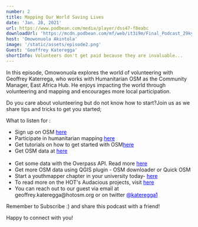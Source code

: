 ```yaml
---
number: 2
title: Mapping Our World Saving Lives
date: 'Jan. 28, 2021'
url: https://www.podbean.com/media/player/dss47-f8eabc
downloadUrl: 'https://mcdn.podbean.com/mf/web/it3i9m/Final_Podcast_29kyu0.mp3'
host: 'Omowonuola Akintola'
image: '/static/assets/episode2.png'
Guest: 'Geoffrey Kateregga'
shortInfo: Volunteers don't get paid because they are invaluable...
---
```


In this episode, Omowonuola explores the world of volunteering with Geoffrey Katerrega, who works with Humanitarian OSM as the Community Manager, East Africa Hub. He enjoys impacting the world through volunteering and mapping and encourages more local participation.

Do you care about volunteering but do not know how to start?Join us as we share tips and tricks to get you started;

What to listen for :
<ul>
<li>Sign up on OSM <a href='https://www.openstreetmap.org/#map=6/9.117/8.674' target='_blank' style='color:blue;'>here</a></li>

<li>Participate in humanitarian mapping <a href='https://tasks.hotosm.org' target='_blank' style='color:blue;'>here</a></li>

<li>Get tutorials on how to get started with OSM<a href='https://learnosm.org/en/' target='_blank' style='color:blue;'>here</a></li>

<li>Get OSM data at <a href='https://www.geofabrik.de/data/download.html' target='_blank' style='color:blue;'>here</a></li>
        
<li>Get some data with the Overpass API. Read more <a href='https://wiki.openstreetmap.org/wiki/Overpass_AP' target='_blank' style='color:blue;'>here</a></li>

<li>Get more OSM data using QGIS plugin - OSM downloader or Quick OSM</li>

<li>Start a youthmapper chapter in your university today- <a href='https://www.youthmappers.org/on-boarding' target='_blank' style='color:blue;'>here</a></li>

<li>To read more on the HOT's Audacious projects, visit <a href='https://www.hotosm.org/projects/audacious/' target='_blank' style='color:blue;'>here</a></li>

<li>You can reach out to our guest via email at geoffrey.kateregga@hotosm.org or on twitter <a href='https://twitter.com/kateregga1' target='_blank' style='color:blue;'>@kateregga1</a></li>

</ul>

Remember to Subscribe :) and share this podcast with a friend!

Happy to connect with you!